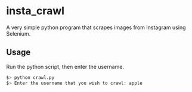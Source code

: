﻿# insta_crawl

A very simple python program that scrapes images from Instagram using Selenium.

## Usage
Run the python script, then enter the username. 
```python
$> python crawl.py 
$> Enter the username that you wish to crawl: apple
```
